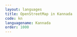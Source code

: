 ```yaml
---
layout: languages
title: OpenStreetMap in Kannada
code: kn
languagename: Kannada
order: 1000
---
```

